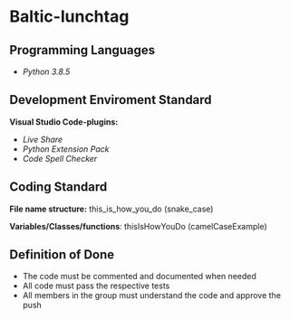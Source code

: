 # Baltic-lunchtag

## Programming Languages

- *Python 3.8.5*

## Development Enviroment Standard

**Visual Studio Code-plugins:**
- *Live Share*
- *Python Extension Pack*
- *Code Spell Checker*

## Coding Standard

**File name structure:** this_is_how_you_do (snake_case)

**Variables/Classes/functions**: thisIsHowYouDo (camelCaseExample)


## Definition of Done

- The code must be commented and documented when needed
- All code must pass the respective tests
- All members in the group must understand the code and approve the push
